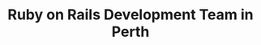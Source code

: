 ---
title: Ruby on Rails Development Team in Perth
permalink: /landings/ruby-on-rails-developer-perth
technology: Ruby on Rails
location: Perth
---